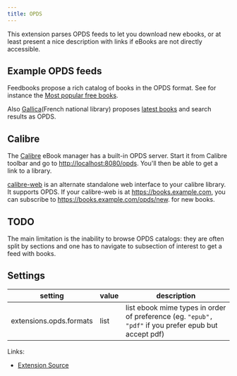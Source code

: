 ```yaml
---
title: OPDS
---
```


This extension parses OPDS feeds to let you download new ebooks, or at least present a nice description
with links if eBooks are not directly accessible.

## Example OPDS feeds

Feedbooks propose a rich catalog of books in the OPDS format.
See for instance the [Most popular free books](https://catalog.feedbooks.com/publicdomain/browse/top.atom?lang=en).

Also [Gallica](https://api.bnf.fr/api-opds-du-catalogue-de-livres-numeriques-de-gallica)(French national library) proposes
[latest books](https://gallica.bnf.fr/services/engine/search/opds?operation=searchRetrieve&version=1.2&exactSearch=false&query=dc.format%20all%20%22epub%22%20sortby%20indexationdate%2Fsort.descending%20&filter=provenance%20all%20%22bnf.fr%22) and search results as OPDS.


## Calibre

The [Calibre](https://manual.calibre-ebook.com/en/server.html) eBook manager has a built-in OPDS server. Start it from Calibre toolbar and
go to [http://localhost:8080/opds](http://localhost:8080/opds). You'll then be able to get a link to a library.

[calibre-web](https://github.com/janeczku/calibre-web) is an alternate standalone web interface to your calibre library.
It supports OPDS. If your calibre-web is at https://books.example.com, you can subscribe to https://books.example.com/opds/new.
for new books.


## TODO

The main limitation is the inability to browse OPDS catalogs: they are often split by sections and one has to navigate to subsection of interest to get a feed with books.


## Settings

| setting                                   | value          | description                                                                   |
|-------------------------------------------|----------------|-------------------------------------------------------------------------------|
| extensions.opds.formats                   | list           | list ebook mime types in order of preference (eg.  `"epub", "pdf"` if you prefer epub but accept pdf)                 |

Links:

- [Extension Source](https://github.com/gpodder/gpodder/blob/master/share/gpodder/extensions/opds.py)
